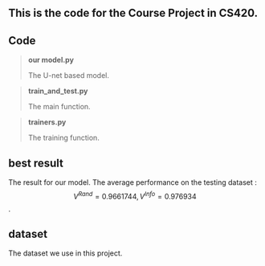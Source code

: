 ## This is the code for the Course Project in CS420.

## Code

> **our model.py**
>
> The U-net based model. 

> **train_and_test.py**
>
> The main function. 

> **trainers.py**
>
> The training function.

## best result 

The result for our model. The average performance  on the testing dataset :
$$
V^{Rand} = 0.9661744,  V^{Info} = 0.976934
$$.



## dataset 

The dataset we use in this project.
